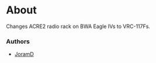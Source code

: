 # About

Changes ACRE2 radio rack on BWA Eagle IVs to VRC-117Fs.

### Authors

- [JoramD](http://github.com/JoramD0)
